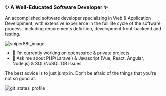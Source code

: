###  ✨ A Well-Educated Software Developer ✨
An accomplished software developer specializing in Web & Application Development, with extensive experience in the full life cycle of the software process -including requirements definition, development front-backend and testing.

![sniper88t_image](https://user-images.githubusercontent.com/53316237/182011087-4cd970a1-ca35-441d-86dd-beab0d6aeb86.png)

 - 🔭 I’m currently working on opensource & private projects
 - 💬 Ask me about PHP(Laravel) & Javascript (Vue, React, Angular, Node.js) & SQL/NoSQL DB issues
 
 The best advice is to just jump in. Don't be afraid of the things that you're not so good at.
 
 ![git_states_profile](https://user-images.githubusercontent.com/53316237/122552569-749fac00-d004-11eb-8ad1-9de3e7d7bb19.png)

<!--
**sniper88t/sniper88t** is a ✨ _special_ ✨ repository because its `README.md` (this file) appears on your GitHub profile.

Here are some ideas to get you started:

- 🔭 I’m currently working on ...
- 🌱 I’m currently learning ...
- 👯 I’m looking to collaborate on ...
- 🤔 I’m looking for help with ...
- 💬 Ask me about ...
- 📫 How to reach me: ...
- 😄 Pronouns: ...
- ⚡ Fun fact: ...
-->
